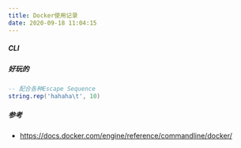 ```yaml
---
title: Docker使用记录
date: 2020-09-18 11:04:15
---
```

##### CLI




##### 好玩的
```lua
-- 配合各种Escape Sequence
string.rep('hahaha\t', 10)
```




##### 参考
- https://docs.docker.com/engine/reference/commandline/docker/

